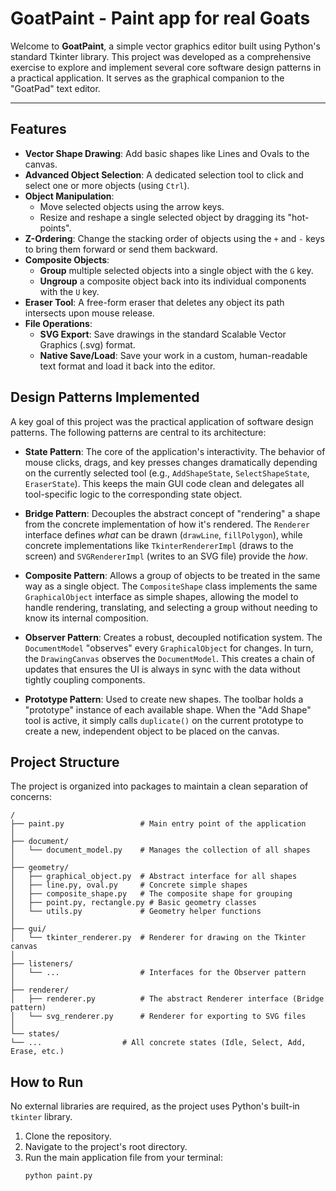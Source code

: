 # GoatPaint - Paint app for real Goats

Welcome to **GoatPaint**, a simple vector graphics editor built using Python's standard Tkinter library. This project was developed as a comprehensive exercise to explore and implement several core software design patterns in a practical application. It serves as the graphical companion to the "GoatPad" text editor.

---

## Features

- **Vector Shape Drawing**: Add basic shapes like Lines and Ovals to the canvas.
- **Advanced Object Selection**: A dedicated selection tool to click and select one or more objects (using `Ctrl`).
- **Object Manipulation**:
  - Move selected objects using the arrow keys.
  - Resize and reshape a single selected object by dragging its "hot-points".
- **Z-Ordering**: Change the stacking order of objects using the `+` and `-` keys to bring them forward or send them backward.
- **Composite Objects**:
  - **Group** multiple selected objects into a single object with the `G` key.
  - **Ungroup** a composite object back into its individual components with the `U` key.
- **Eraser Tool**: A free-form eraser that deletes any object its path intersects upon mouse release.
- **File Operations**:
  - **SVG Export**: Save drawings in the standard Scalable Vector Graphics (.svg) format.
  - **Native Save/Load**: Save your work in a custom, human-readable text format and load it back into the editor.

## Design Patterns Implemented

A key goal of this project was the practical application of software design patterns. The following patterns are central to its architecture:

-   **State Pattern**: The core of the application's interactivity. The behavior of mouse clicks, drags, and key presses changes dramatically depending on the currently selected tool (e.g., `AddShapeState`, `SelectShapeState`, `EraserState`). This keeps the main GUI code clean and delegates all tool-specific logic to the corresponding state object.

-   **Bridge Pattern**: Decouples the abstract concept of "rendering" a shape from the concrete implementation of how it's rendered. The `Renderer` interface defines *what* can be drawn (`drawLine`, `fillPolygon`), while concrete implementations like `TkinterRendererImpl` (draws to the screen) and `SVGRendererImpl` (writes to an SVG file) provide the *how*.

-   **Composite Pattern**: Allows a group of objects to be treated in the same way as a single object. The `CompositeShape` class implements the same `GraphicalObject` interface as simple shapes, allowing the model to handle rendering, translating, and selecting a group without needing to know its internal composition.

-   **Observer Pattern**: Creates a robust, decoupled notification system. The `DocumentModel` "observes" every `GraphicalObject` for changes. In turn, the `DrawingCanvas` observes the `DocumentModel`. This creates a chain of updates that ensures the UI is always in sync with the data without tightly coupling components.

-   **Prototype Pattern**: Used to create new shapes. The toolbar holds a "prototype" instance of each available shape. When the "Add Shape" tool is active, it simply calls `duplicate()` on the current prototype to create a new, independent object to be placed on the canvas.

## Project Structure

The project is organized into packages to maintain a clean separation of concerns:

```
/
├── paint.py                 # Main entry point of the application
│
├── document/
│   └── document_model.py    # Manages the collection of all shapes
│
├── geometry/
│   ├── graphical_object.py  # Abstract interface for all shapes
│   ├── line.py, oval.py     # Concrete simple shapes
│   ├── composite_shape.py   # The composite shape for grouping
│   ├── point.py, rectangle.py # Basic geometry classes
│   └── utils.py             # Geometry helper functions
│
├── gui/
│   └── tkinter_renderer.py  # Renderer for drawing on the Tkinter canvas
│
├── listeners/
│   └── ...                  # Interfaces for the Observer pattern
│
├── renderer/
│   ├── renderer.py          # The abstract Renderer interface (Bridge pattern)
│   └── svg_renderer.py      # Renderer for exporting to SVG files
│
└── states/
└── ...                  # All concrete states (Idle, Select, Add, Erase, etc.)
```

## How to Run

No external libraries are required, as the project uses Python's built-in `tkinter` library.

1.  Clone the repository.
2.  Navigate to the project's root directory.
3.  Run the main application file from your terminal:
    ```bash
    python paint.py
    ```
